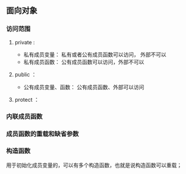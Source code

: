 ## 面向对象

### 访问范围

1. private : 
    - 私有成员变量：    私有或者公有成员函数可以访问， 外部不可以
    - 私有成员函数：    公有成员函数可以访问，外部不可以

2. public ：
    - 公有成员变量、函数：  公有成员函数、外部可以访问

3. protect ：




### 内联成员函数

### 成员函数的重载和缺省参数

### 构造函数

用于初始化成员变量的，可以有多个构造函数，也就是说构造函数可以重载；
```cpp

```
